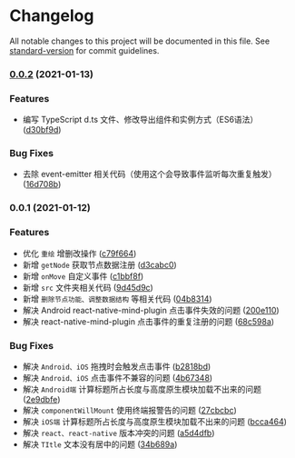 # Changelog

All notable changes to this project will be documented in this file. See [standard-version](https://github.com/conventional-changelog/standard-version) for commit guidelines.

### [0.0.2](https://github.com/zouzonghua/react-native-mind-plugin/compare/v0.0.1...v0.0.2) (2021-01-13)


### Features

* 编写 TypeScript d.ts 文件、修改导出组件和实例方式（ES6语法） ([d30bf9d](https://github.com/zouzonghua/react-native-mind-plugin/commit/d30bf9d295475eb5e461b5e505efbdb64b65f4bc))


### Bug Fixes

* 去除 event-emitter 相关代码（使用这个会导致事件监听每次重复触发） ([16d708b](https://github.com/zouzonghua/react-native-mind-plugin/commit/16d708ba75ee9a4a09276de7e211fd49e7763a9b))

### 0.0.1 (2021-01-12)


### Features

* 优化 `重绘` 增删改操作 ([c79f664](https://github.com/zouzonghua/react-native-mind-plugin/commit/c79f664954d914c7a94427e1865fe7bc7129ebd1))
* 新增 `getNode`  获取节点数据注册 ([d3cabc0](https://github.com/zouzonghua/react-native-mind-plugin/commit/d3cabc0ed08cfe0fe588fc7a01f7ffa1ff711f58))
* 新增 `onMove` 自定义事件 ([c1bbf8f](https://github.com/zouzonghua/react-native-mind-plugin/commit/c1bbf8fdd797b7ef69a684b299d287e8b135087c))
* 新增 `src`  文件夹相关代码 ([9d45d9c](https://github.com/zouzonghua/react-native-mind-plugin/commit/9d45d9c02b7b733a6ee5e10776c1262009f56fb7))
* 新增 `删除节点功能、调整数据结构` 等相关代码 ([04b8314](https://github.com/zouzonghua/react-native-mind-plugin/commit/04b8314b40a319049b04c86f68e79a646c017ced))
* 解决 Android react-native-mind-plugin 点击事件失效的问题 ([200e110](https://github.com/zouzonghua/react-native-mind-plugin/commit/200e1102ffc5e621bbabc6d64d015ed923e7cd4b))
* 解决 react-native-mind-plugin 点击事件的重复注册的问题 ([68c598a](https://github.com/zouzonghua/react-native-mind-plugin/commit/68c598a89d3d2a1c2a4362703a2b843ec23f8776))


### Bug Fixes

* 解决 `Android、iOS` 拖拽时会触发点击事件 ([b2818bd](https://github.com/zouzonghua/react-native-mind-plugin/commit/b2818bde137f46fa68efb0f1ae0141ef7ec00668))
* 解决 `Android、iOS` 点击事件不兼容的问题 ([4b67348](https://github.com/zouzonghua/react-native-mind-plugin/commit/4b673484400d8e9b183e04ea32337c1c064806f3))
* 解决 `Android端` 计算标题所占长度与高度原生模块加载不出来的问题 ([2e9dbfe](https://github.com/zouzonghua/react-native-mind-plugin/commit/2e9dbfe6babdceceb6cd1ddaf0cd812f898e4314))
* 解决 `componentWillMount` 使用终端报警告的问题 ([27cbcbc](https://github.com/zouzonghua/react-native-mind-plugin/commit/27cbcbc8bc9837026a7e15cb85925320eb968a08))
* 解决 `iOS端` 计算标题所占长度与高度原生模块加载不出来的问题 ([bcca464](https://github.com/zouzonghua/react-native-mind-plugin/commit/bcca46490334fbc67ff6c40caa5a30089654d992))
* 解决 `react、react-native` 版本冲突的问题 ([a5d4dfb](https://github.com/zouzonghua/react-native-mind-plugin/commit/a5d4dfb00bba18111a4bbc2f151186a1710743b0))
* 解决 `TItle` 文本没有居中的问题 ([34b689a](https://github.com/zouzonghua/react-native-mind-plugin/commit/34b689a4fc4cfc641bf1cce0b7e63c093d271a2b))

